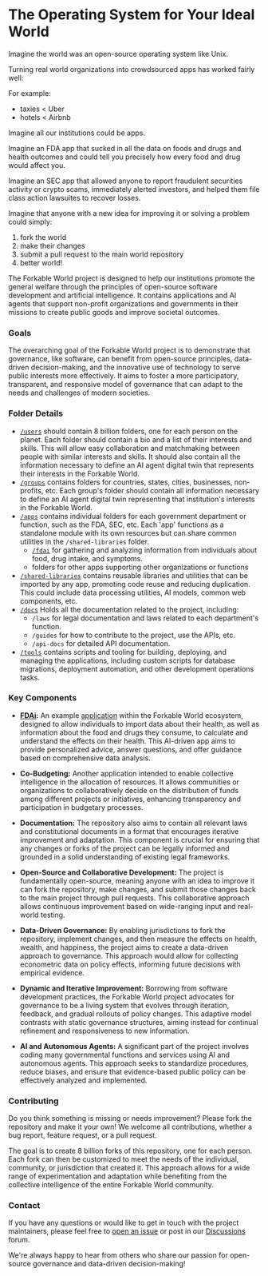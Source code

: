 # The Operating System for Your Ideal World

Imagine the world was an open-source operating system like Unix. 

Turning real world organizations into crowdsourced apps has worked fairly well:

For example:
- taxies < Uber
- hotels < Airbnb

Imagine all our institutions could be apps.  

Imagine an FDA app that sucked in all the data on foods and drugs and health outcomes and could tell you precisely how every food and drug would affect you. 

Imagine an SEC app that allowed anyone to report fraudulent securities activity or crypto scams,  immediately alerted investors, and helped them file class action lawsuites to recover losses. 

Imagine that anyone with a new idea for improving it or solving a problem could simply:
1. fork the world
2. make their changes
3. submit a pull request to the main world repository
4. better world!

The Forkable World project is designed to help our institutions promote the general welfare through the principles of open-source software development and artificial intelligence. It contains applications and AI agents that support non-profit organizations and governments in their missions to create public goods and improve societal outcomes.

### Goals

The overarching goal of the Forkable World project is to demonstrate that governance, like software, can benefit from open-source principles, data-driven decision-making, and the innovative use of technology to serve public interests more effectively. It aims to foster a more participatory, transparent, and responsive model of governance that can adapt to the needs and challenges of modern societies.

### Folder Details

- [`/users`](users) should contain 8 billion folders, one for each person on the planet. Each folder should contain a bio and a list of their interests and skills. This will allow easy collaboration and matchmaking between people with similar interests and skills.  It should also contain all the information necessary to define an AI agent digital twin that represents their interests in the Forkable World.
- [`/groups`](groups) contains folders for countries, states, cities, businesses, non-profits, etc. Each group's folder should contain all information necessary to define an AI agent digital twin representing that institution's interests in the Forkable World.
- [`/apps`](apps) contains individual folders for each government department or function, such as the FDA, SEC, etc. Each 'app' functions as a standalone module with its own resources but can share common utilities in the `/shared-libraries` folder.
  - [`/fdai`](apps/fdai) for gathering and analyzing information from individuals about food, drug intake, and symptoms.
  - folders for other apps supporting other organizations or functions
- [`/shared-libraries`](libs) contains reusable libraries and utilities that can be imported by any app, promoting code reuse and reducing duplication. This could include data processing utilities, AI models, common web components, etc.
- [`/docs`](docs) Holds all the documentation related to the project, including:
  - `/laws` for legal documentation and laws related to each department's function.
  - `/guides` for how to contribute to the project, use the APIs, etc.
  - `/api-docs` for detailed API documentation.
- [`/tools`](tools) contains scripts and tooling for building, deploying, and managing the applications, including custom scripts for database migrations, deployment automation, and other development operations tasks.

### Key Components

- **[FDAi](apps/fdai):** An example [application](apps/fdai) within the Forkable World ecosystem, designed to allow individuals to import data about their health, as well as information about the food and drugs they consume, to calculate and understand the effects on their health. This AI-driven app aims to provide personalized advice, answer questions, and offer guidance based on comprehensive data analysis.

- **Co-Budgeting:** Another application intended to enable collective intelligence in the allocation of resources. It allows communities or organizations to collaboratively decide on the distribution of funds among different projects or initiatives, enhancing transparency and participation in budgetary processes.

- **Documentation:** The repository also aims to contain all relevant laws and constitutional documents in a format that encourages iterative improvement and adaptation. This component is crucial for ensuring that any changes or forks of the project can be legally informed and grounded in a solid understanding of existing legal frameworks.

- **Open-Source and Collaborative Development:** The project is fundamentally open-source, meaning anyone with an idea to improve it can fork the repository, make changes, and submit those changes back to the main project through pull requests. This collaborative approach allows continuous improvement based on wide-ranging input and real-world testing.

- **Data-Driven Governance:** By enabling jurisdictions to fork the repository, implement changes, and then measure the effects on health, wealth, and happiness, the project aims to create a data-driven approach to governance. This approach would allow for collecting econometric data on policy effects, informing future decisions with empirical evidence.

- **Dynamic and Iterative Improvement:** Borrowing from software development practices, the Forkable World project advocates for governance to be a living system that evolves through iteration, feedback, and gradual rollouts of policy changes. This adaptive model contrasts with static governance structures, aiming instead for continual refinement and responsiveness to new information.

- **AI and Autonomous Agents:** A significant part of the project involves coding many governmental functions and services using AI and autonomous agents. This approach seeks to standardize procedures, reduce biases, and ensure that evidence-based public policy can be effectively analyzed and implemented.

### Contributing

Do you think something is missing or needs improvement? Please fork the repository and make it your own! We welcome all contributions, whether a bug report, feature request, or a pull request.

The goal is to create 8 billion forks of this repository, one for each person. Each fork can then be customized to meet the needs of the individual, community, or jurisdiction that created it. This approach allows for a wide range of experimentation and adaptation while benefiting from the collective intelligence of the entire Forkable World community. 

### Contact

If you have any questions or would like to get in touch with the project maintainers, please feel free to [open an issue](https://github.com/ForkableWorld/forkable-world/issues) or post in our [Discussions](https://github.com/ForkableWorld/forkable-world/discussions) forum.

We're always happy to hear from others who share our passion for open-source governance and data-driven decision-making!
